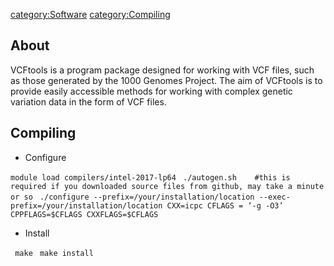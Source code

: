 [category:Software](category:Software "wikilink")
[category:Compiling](category:Compiling "wikilink")

## About

VCFtools is a program package designed for working with VCF files, such
as those generated by the 1000 Genomes Project. The aim of VCFtools is
to provide easily accessible methods for working with complex genetic
variation data in the form of VCF
files.

## Compiling

  - Configure

` module load compilers/intel-2017-lp64 `
` ./autogen.sh    #this is required if you downloaded source files from github, may take a minute or so`
` ./configure --prefix=/your/installation/location --exec-prefix=/your/installation/location CXX=icpc CFLAGS = ‘-g -O3’ CPPFLAGS=$CFLAGS CXXFLAGS=$CFLAGS`

  - Install

` make`
` make install`
